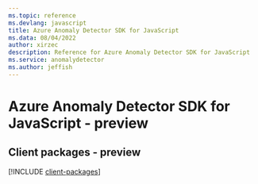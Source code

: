 ```yaml
---
ms.topic: reference
ms.devlang: javascript
title: Azure Anomaly Detector SDK for JavaScript
ms.data: 08/04/2022
author: xirzec
description: Reference for Azure Anomaly Detector SDK for JavaScript
ms.service: anomalydetector
ms.author: jeffish
---
```

# Azure Anomaly Detector SDK for JavaScript - preview

## Client packages - preview
[!INCLUDE [client-packages](anomaly-detector-client-index.md)]